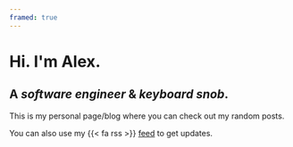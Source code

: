 ```yaml
---
framed: true
---
```

# Hi. I'm Alex.
## A *software engineer* & *keyboard snob*. 

This is my personal page/blog where you can check out my random posts.

You can also use my {{< fa rss >}} [ feed](./index.xml) to get updates.